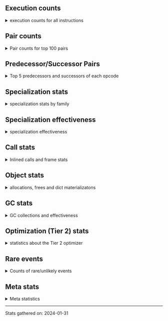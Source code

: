 ## Execution counts

<details>
<summary> execution counts for all instructions </summary>

|Name | Base Count | Head Count | Change | 
|---|---:|---:|---:|
| UNPACK_EX | 755,420 | 609,740 | -19.3% |
| CALL_STR_1 | 33,729,459 | 40,077,085 | 18.8% |
| LOAD_ATTR_CLASS | 99,055,973 | 109,448,645 | 10.5% |
| LOAD_FAST_CHECK | 10,416,564 | 11,269,733 | 8.2% |
| IS_OP | 694,963,339 | 741,143,131 | 6.6% |
| UNARY_INVERT | 13,908,531 | 14,801,665 | 6.4% |
| BUILD_CONST_KEY_MAP | 12,332,886 | 13,080,189 | 6.1% |
| BINARY_OP_ADD_UNICODE | 89,634,340 | 94,576,420 | 5.5% |
| CALL_BOUND_METHOD_EXACT_ARGS | 187,069,537 | 195,068,359 | 4.3% |
| LOAD_FAST_AND_CLEAR | 64,566,279 | 61,944,665 | -4.1% |
| BEFORE_WITH | 8,654,256 | 8,981,533 | 3.8% |
| PUSH_NULL | 1,230,413,177 | 1,270,508,261 | 3.3% |
| CALL_TUPLE_1 | 24,978,283 | 24,172,160 | -3.2% |
| MAP_ADD | 35,883,593 | 34,856,773 | -2.9% |
| POP_JUMP_IF_NONE | 426,646,394 | 438,332,984 | 2.7% |
| CALL_METHOD_DESCRIPTOR_FAST | 391,143,045 | 400,757,949 | 2.5% |
| UNPACK_SEQUENCE | 310,288 | 302,837 | -2.4% |
| CALL_BUILTIN_O | 870,671,046 | 891,427,958 | 2.4% |
| STORE_SUBSCR | 176,871,363 | 181,012,008 | 2.3% |
| COMPARE_OP_STR | 312,665,360 | 319,903,479 | 2.3% |
| DELETE_SUBSCR | 174,117,085 | 177,640,673 | 2.0% |
| COPY_FREE_VARS | 336,695,777 | 343,073,759 | 1.9% |
| FOR_ITER | 121,162,171 | 118,939,216 | -1.8% |
| CALL_TYPE_1 | 310,765,118 | 316,335,716 | 1.8% |
| DICT_UPDATE | 66,174 | 65,029 | -1.7% |
| BUILD_SET | 1,662,881 | 1,635,182 | -1.7% |
| JUMP_FORWARD | 523,196,817 | 531,689,982 | 1.6% |
| TO_BOOL_INT | 184,115,004 | 187,082,797 | 1.6% |
| BINARY_SUBSCR_DICT | 606,782,418 | 616,489,462 | 1.6% |
| LOAD_ATTR_PROPERTY | 79,447,962 | 80,694,617 | 1.6% |
| LOAD_CONST | 7,076,420,888 | 7,186,209,370 | 1.6% |
| GET_YIELD_FROM_ITER | 36,719,656 | 36,204,680 | -1.4% |
| CALL_ISINSTANCE | 894,892,031 | 882,577,471 | -1.4% |
| POP_JUMP_IF_NOT_NONE | 622,327,202 | 630,500,840 | 1.3% |
| MAKE_FUNCTION | 99,648,518 | 98,425,346 | -1.2% |
| STORE_FAST | 7,601,318,104 | 7,691,665,455 | 1.2% |
| LOAD_GLOBAL_MODULE | 3,366,898,651 | 3,406,913,181 | 1.2% |
| BINARY_OP | 635,177,729 | 642,178,087 | 1.1% |
| STORE_ATTR | 66,529,952 | 67,247,719 | 1.1% |
| LOAD_ATTR_INSTANCE_VALUE | 4,408,601,079 | 4,456,024,891 | 1.1% |
| CALL_BUILTIN_CLASS | 151,503,200 | 152,973,567 | 1.0% |
| COMPARE_OP_INT | 1,434,941,683 | 1,448,780,581 | 1.0% |
| LOAD_SUPER_ATTR_ATTR | 3,675,987 | 3,711,348 | 1.0% |
| BINARY_OP_SUBTRACT_INT | 398,320,210 | 402,073,515 | 0.9% |
| CALL_METHOD_DESCRIPTOR_NOARGS | 276,430,429 | 273,835,930 | -0.9% |
| STORE_ATTR_INSTANCE_VALUE | 1,058,187,295 | 1,067,973,727 | 0.9% |
| LOAD_FAST | 27,257,294,070 | 27,492,766,600 | 0.9% |
| POP_JUMP_IF_TRUE | 1,715,257,154 | 1,729,846,448 | 0.9% |
| EXIT_INIT_CHECK | 88,230,209 | 88,976,117 | 0.8% |
| CALL_ALLOC_AND_ENTER_INIT | 90,513,169 | 91,259,077 | 0.8% |
| NOP | 938,091,764 | 945,698,291 | 0.8% |
| MAKE_CELL | 104,175,729 | 103,366,860 | -0.8% |
| TO_BOOL_STR | 73,082,251 | 72,521,239 | -0.8% |
| POP_JUMP_IF_FALSE | 7,029,001,209 | 7,082,875,298 | 0.8% |
| BINARY_OP_ADD_INT | 857,185,502 | 863,682,604 | 0.8% |
| BUILD_MAP | 114,600,828 | 113,743,714 | -0.7% |
| LOAD_SUPER_ATTR_METHOD | 119,965,466 | 120,860,292 | 0.7% |
| POP_TOP | 3,307,147,976 | 3,331,809,101 | 0.7% |
| TO_BOOL_LIST | 157,013,808 | 158,158,023 | 0.7% |
| CALL_PY_WITH_DEFAULTS | 215,208,556 | 216,702,987 | 0.7% |
| BINARY_SUBSCR_STR_INT | 469,941,880 | 473,175,239 | 0.7% |
| CALL | 1,102,383,513 | 1,109,894,492 | 0.7% |
| BINARY_SUBSCR | 504,817,264 | 508,247,865 | 0.7% |
| LOAD_ATTR_MODULE | 494,422,251 | 491,200,023 | -0.7% |
| COMPARE_OP | 135,780,786 | 136,654,672 | 0.6% |
| LOAD_ATTR_NONDESCRIPTOR_WITH_VALUES | 146,764,112 | 145,832,234 | -0.6% |
| CALL_LEN | 365,599,169 | 367,807,178 | 0.6% |
| UNARY_NOT | 59,064,695 | 58,711,435 | -0.6% |
| SET_ADD | 906,661 | 901,330 | -0.6% |
| LOAD_ATTR_NONDESCRIPTOR_NO_DICT | 81,832,983 | 81,363,178 | -0.6% |
| BUILD_STRING | 51,339,599 | 51,050,402 | -0.6% |
| LOAD_ATTR | 1,319,376,609 | 1,326,675,131 | 0.6% |
| LIST_EXTEND | 36,353,141 | 36,552,654 | 0.5% |
| LIST_APPEND | 60,754,908 | 61,084,125 | 0.5% |
| LOAD_GLOBAL_BUILTIN | 4,313,700,572 | 4,337,062,343 | 0.5% |
| CONTAINS_OP | 1,006,672,588 | 1,011,839,083 | 0.5% |
| CONVERT_VALUE | 90,305,866 | 90,755,464 | 0.5% |
| FORMAT_SIMPLE | 101,706,076 | 101,201,093 | -0.5% |
| STORE_SUBSCR_DICT | 263,644,042 | 264,948,399 | 0.5% |
| SET_FUNCTION_ATTRIBUTE | 90,235,341 | 89,797,822 | -0.5% |
| RETURN_VALUE | 3,887,525,774 | 3,906,240,254 | 0.5% |
| BUILD_TUPLE | 814,781,145 | 811,008,963 | -0.5% |
| LOAD_ATTR_METHOD_WITH_VALUES | 1,991,789,232 | 2,000,881,019 | 0.5% |
| GET_ITER | 697,737,345 | 694,607,772 | -0.4% |
| UNPACK_SEQUENCE_TWO_TUPLE | 345,918,907 | 344,378,382 | -0.4% |
| EXTENDED_ARG | 288,684,232 | 289,922,658 | 0.4% |
| LOAD_FAST_LOAD_FAST | 6,167,512,742 | 6,193,969,311 | 0.4% |
| RETURN_CONST | 1,906,243,446 | 1,914,125,694 | 0.4% |
| RETURN_GENERATOR | 393,855,608 | 392,235,013 | -0.4% |
| CALL_METHOD_DESCRIPTOR_O | 393,969,783 | 395,558,297 | 0.4% |
| CALL_PY_EXACT_ARGS | 2,955,497,354 | 2,967,280,587 | 0.4% |
| BUILD_SLICE | 95,910,994 | 96,291,340 | 0.4% |
| LOAD_ATTR_SLOT | 1,637,367,083 | 1,631,435,520 | -0.4% |
| STORE_SUBSCR_LIST_INT | 126,004,810 | 126,453,919 | 0.4% |
| SEND_GEN | 702,495,259 | 700,086,889 | -0.3% |
| JUMP_BACKWARD_NO_INTERRUPT | 551,636,471 | 549,753,517 | -0.3% |
| RESUME_CHECK | 6,621,764,162 | 6,643,929,206 | 0.3% |
| LOAD_DEREF | 714,579,596 | 716,910,783 | 0.3% |
| YIELD_VALUE | 1,299,338,043 | 1,295,247,165 | -0.3% |
| FOR_ITER_LIST | 633,708,175 | 631,854,855 | -0.3% |
| LOAD_ATTR_METHOD_LAZY_DICT | 59,100,392 | 59,272,508 | 0.3% |
| CALL_METHOD_DESCRIPTOR_FAST_WITH_KEYWORDS | 23,873,918 | 23,806,557 | -0.3% |
| INSTRUMENTED_JUMP_BACKWARD | 9,996 | 10,024 | 0.3% |
| BINARY_SLICE | 281,307,908 | 282,030,876 | 0.3% |
| INSTRUMENTED_FOR_ITER | 11,276 | 11,304 | 0.2% |
| DICT_MERGE | 36,143,021 | 36,053,661 | -0.2% |
| TO_BOOL_ALWAYS_TRUE | 233,776,617 | 233,250,056 | -0.2% |
| COPY | 677,174,244 | 678,612,705 | 0.2% |
| INSTRUMENTED_POP_JUMP_IF_TRUE | 13,436 | 13,464 | 0.2% |
| TO_BOOL_NONE | 618,170,851 | 616,886,819 | -0.2% |
| UNPACK_SEQUENCE_TUPLE | 445,686,931 | 444,783,000 | -0.2% |
| STORE_FAST_LOAD_FAST | 33,502,119 | 33,436,159 | -0.2% |
| END_FOR | 76,079,515 | 75,940,212 | -0.2% |
| WITH_EXCEPT_START | 183,980 | 184,301 | 0.2% |
| END_SEND | 314,302,527 | 313,786,682 | -0.2% |
| CALL_BUILTIN_FAST | 925,729,339 | 927,070,739 | 0.1% |
| INTERPRETER_EXIT | 1,978,141,791 | 1,975,296,611 | -0.1% |
| CALL_LIST_APPEND | 324,149,708 | 324,600,875 | 0.1% |
| CHECK_EXC_MATCH | 20,937,244 | 20,908,721 | -0.1% |
| POP_EXCEPT | 21,560,338 | 21,532,339 | -0.1% |
| PUSH_EXC_INFO | 21,560,483 | 21,532,488 | -0.1% |
| BINARY_OP_INPLACE_ADD_UNICODE | 7,822,560 | 7,812,880 | -0.1% |
| BINARY_OP_SUBTRACT_FLOAT | 108,191,916 | 108,320,227 | 0.1% |
| STORE_FAST_STORE_FAST | 1,732,406,671 | 1,730,445,621 | -0.1% |
| FOR_ITER_GEN | 216,161,340 | 215,945,287 | -0.1% |
| STORE_ATTR_SLOT | 1,416,783,988 | 1,415,452,790 | -0.1% |
| BINARY_OP_ADD_FLOAT | 140,923,499 | 141,051,026 | 0.1% |
| SET_UPDATE | 88,520 | 88,440 | -0.1% |
| DELETE_FAST | 2,082,860 | 2,081,086 | -0.1% |
| DELETE_ATTR | 5,731,223 | 5,736,036 | 0.1% |
| TO_BOOL | 337,526,883 | 337,796,431 | 0.1% |
| LOAD_ATTR_METHOD_NO_DICT | 1,420,391,140 | 1,419,353,569 | -0.1% |
| JUMP_BACKWARD | 129,768,564 | 129,691,515 | -0.1% |
| BUILD_LIST | 318,620,059 | 318,788,176 | 0.1% |
| CALL_KW | 243,317,912 | 243,440,549 | 0.1% |
| TO_BOOL_BOOL | 3,726,540,678 | 3,725,047,708 | -0.0% |
| FOR_ITER_RANGE | 86,947,282 | 86,980,565 | 0.0% |
| RERAISE | 2,613,538 | 2,614,502 | 0.0% |
| IMPORT_FROM | 10,428,397 | 10,432,133 | 0.0% |
| CALL_INTRINSIC_1 | 161,061,309 | 161,005,848 | -0.0% |
| BINARY_SUBSCR_LIST_INT | 574,778,130 | 574,583,767 | -0.0% |
| FOR_ITER_TUPLE | 328,484,873 | 328,385,296 | -0.0% |
| IMPORT_NAME | 9,410,002 | 9,412,644 | 0.0% |
| CALL_BUILTIN_FAST_WITH_KEYWORDS | 106,311,555 | 106,336,547 | 0.0% |
| SWAP | 582,758,353 | 582,626,280 | -0.0% |
| LOAD_SUPER_ATTR | 18,342 | 18,346 | 0.0% |
| RESUME | 271,365 | 271,408 | 0.0% |
| STORE_DEREF | 91,059,929 | 91,049,266 | -0.0% |
| RAISE_VARARGS | 3,814,928 | 3,815,341 | 0.0% |
| BINARY_SUBSCR_TUPLE_INT | 215,558,907 | 215,542,567 | -0.0% |
| BINARY_OP_MULTIPLY_FLOAT | 267,939,509 | 267,954,956 | 0.0% |
| BINARY_SUBSCR_GETITEM | 189,342,980 | 189,352,061 | 0.0% |
| LOAD_ATTR_WITH_HINT | 399,758,041 | 399,748,057 | -0.0% |
| LOAD_GLOBAL | 10,840,163 | 10,840,431 | 0.0% |
| COMPARE_OP_FLOAT | 181,239,445 | 181,235,091 | -0.0% |
| ENTER_EXECUTOR | 2,402,494,332 | 2,402,543,374 | 0.0% |
| UNPACK_SEQUENCE_LIST | 140,829,611 | 140,831,683 | 0.0% |
| CALL_FUNCTION_EX | 186,671,139 | 186,672,373 | 0.0% |
| GET_AWAITABLE | 152,101,447 | 152,100,642 | -0.0% |
| STORE_SLICE | 35,828,954 | 35,828,849 | -0.0% |
| BINARY_OP_MULTIPLY_INT | 175,050,803 | 175,050,427 | -0.0% |
| SEND | 165,326,749 | 165,326,476 | -0.0% |
| UNARY_NEGATIVE | 156,547,308 | 156,547,388 | 0.0% |
| STORE_ATTR_WITH_HINT | 64,557,418 | 64,557,386 | -0.0% |
| INSTRUMENTED_POP_JUMP_IF_FALSE | 19,465,840 | 19,465,840 | 0.0% |
| INSTRUMENTED_RESUME | 19,443,620 | 19,443,620 | 0.0% |
| INSTRUMENTED_RETURN_VALUE | 19,434,720 | 19,434,720 | 0.0% |
| LOAD_NAME | 13,238,900 | 13,238,900 | 0.0% |
| GET_ANEXT | 8,000,960 | 8,000,960 | 0.0% |
| END_ASYNC_FOR | 8,000,000 | 8,000,000 | 0.0% |
| GET_AITER | 8,000,000 | 8,000,000 | 0.0% |
| STORE_GLOBAL | 6,941,880 | 6,941,880 | 0.0% |
| BEFORE_ASYNC_WITH | 3,005,920 | 3,005,920 | 0.0% |
| STORE_NAME | 402,800 | 402,800 | 0.0% |
| LOAD_BUILD_CLASS | 20,080 | 20,080 | 0.0% |
| INSTRUMENTED_RETURN_CONST | 7,200 | 7,200 | 0.0% |
| LOAD_LOCALS | 3,860 | 3,860 | 0.0% |
| LOAD_FROM_DICT_OR_DEREF | 3,840 | 3,840 | 0.0% |
| CLEANUP_THROW | 1,520 | 1,520 | 0.0% |
| DELETE_NAME | 900 | 900 | 0.0% |
| FORMAT_WITH_SPEC | 840 | 840 | 0.0% |
| INSTRUMENTED_POP_JUMP_IF_NONE | 720 | 720 | 0.0% |
| SETUP_ANNOTATIONS | 540 | 540 | 0.0% |
| INSTRUMENTED_JUMP_FORWARD | 400 | 400 | 0.0% |
| INSTRUMENTED_POP_JUMP_IF_NOT_NONE | 400 | 400 | 0.0% |
| CALL_INTRINSIC_2 | 80 | 80 | 0.0% |


</details>

## Pair counts

<details>
<summary> Pair counts for top 100 pairs </summary>

Not included in comparative output.


</details>

## Predecessor/Successor Pairs

<details>
<summary> Top 5 predecessors and successors of each opcode </summary>

Not included in comparative output.


</details>

## Specialization stats

<details>
<summary> specialization stats by family </summary>

### BINARY_OP

<details>
<summary> specialization stats for BINARY_OP family </summary>

|Kind | Base Count | Base Ratio | Head Count | Head Ratio | Change | 
|---|---:|---:|---:|---:|---:|
|     deferred | 682,004,119 | 25.4% | 689,002,717 | 25.5% | 1.0% |
|          hit | 1,995,766,538 | 74.5% | 2,011,220,301 | 74.4% | 0.8% |
|         miss | 49,301,801 | 1.8% | 49,301,754 | 1.8% | -0.0% |

| | Base Count | Base Ratio | Head Count | Head Ratio | Change | 
|---|---:|---:|---:|---:|---:|
| Failure | 1,496,703 | 60.5% | 1,498,386 | 60.5% | 0.1% |
| Success | 978,708 | 39.5% | 978,738 | 39.5% | 0.0% |

|Failure kind | Base Count | Base Ratio | Head Count | Head Ratio | Change | 
|---|---:|---:|---:|---:|---:|
| or | 17,219 | 1.2% | 17,557 | 1.2% | 2.0% |
| remainder | 50,719 | 3.4% | 51,511 | 3.4% | 1.6% |
| and int | 46,401 | 3.1% | 46,900 | 3.1% | 1.1% |
| xor | 8,322 | 0.6% | 8,343 | 0.6% | 0.3% |
| add other | 57,958 | 3.9% | 57,861 | 3.9% | -0.2% |
| subtract other | 12,660 | 0.8% | 12,640 | 0.8% | -0.2% |
| power | 4,794 | 0.3% | 4,801 | 0.3% | 0.1% |
| and other | 1,716 | 0.1% | 1,715 | 0.1% | -0.1% |
| add different types | 183,016 | 12.2% | 183,098 | 12.2% | 0.0% |
| rshift | 13,470 | 0.9% | 13,475 | 0.9% | 0.0% |
| lshift | 17,702 | 1.2% | 17,707 | 1.2% | 0.0% |
| true divide float | 5,122 | 0.3% | 5,123 | 0.3% | 0.0% |
| multiply different types | 243,763 | 16.3% | 243,805 | 16.3% | 0.0% |
| floor divide | 32,188 | 2.2% | 32,192 | 2.1% | 0.0% |
| true divide different types | 9,882 | 0.7% | 9,883 | 0.7% | 0.0% |
| subtract different types | 783,791 | 52.4% | 783,795 | 52.3% | 0.0% |
| multiply other | 4,120 | 0.3% | 4,120 | 0.3% | 0.0% |
| true divide other | 3,320 | 0.2% | 3,320 | 0.2% | 0.0% |
| and different types | 540 | 0.0% | 540 | 0.0% | 0.0% |


</details>

### BINARY_SLICE

<details>
<summary> specialization stats for BINARY_SLICE family </summary>


</details>

### BINARY_SUBSCR

<details>
<summary> specialization stats for BINARY_SUBSCR family </summary>

|Kind | Base Count | Base Ratio | Head Count | Head Ratio | Change | 
|---|---:|---:|---:|---:|---:|
|     deferred | 509,191,087 | 19.9% | 512,617,498 | 19.9% | 0.7% |
|          hit | 2,051,643,770 | 80.1% | 2,064,385,582 | 80.1% | 0.6% |
|         miss | 4,760,545 | 0.2% | 4,757,514 | 0.2% | -0.1% |

| | Base Count | Base Ratio | Head Count | Head Ratio | Change | 
|---|---:|---:|---:|---:|---:|
| Failure | 197,692 | 51.1% | 198,904 | 51.3% | 0.6% |
| Success | 189,030 | 48.9% | 188,977 | 48.7% | -0.0% |

|Failure kind | Base Count | Base Ratio | Head Count | Head Ratio | Change | 
|---|---:|---:|---:|---:|---:|
| buffer slice | 880 | 0.4% | 960 | 0.5% | 9.1% |
| tuple slice | 82 | 0.0% | 84 | 0.0% | 2.4% |
| out of range | 71,814 | 36.3% | 72,716 | 36.6% | 1.3% |
| buffer int | 16,579 | 8.4% | 16,779 | 8.4% | 1.2% |
| list slice | 6,340 | 3.2% | 6,380 | 3.2% | 0.6% |
| other | 56,857 | 28.8% | 56,845 | 28.6% | -0.0% |
| array int | 36,680 | 18.6% | 36,680 | 18.4% | 0.0% |
| sequence int | 4,280 | 2.2% | 4,280 | 2.2% | 0.0% |
| code complex parameters | 4,080 | 2.1% | 4,080 | 2.1% | 0.0% |
| string slice | 100 | 0.1% | 100 | 0.1% | 0.0% |


</details>

### CALL

<details>
<summary> specialization stats for CALL family </summary>

|Kind | Base Count | Base Ratio | Head Count | Head Ratio | Change | 
|---|---:|---:|---:|---:|---:|
|         miss | 210,265,781 | 2.1% | 223,600,078 | 2.3% | 6.3% |
|     deferred | 1,307,335,129 | 13.3% | 1,327,925,842 | 13.4% | 1.6% |
|          hit | 8,513,399,916 | 86.6% | 8,563,216,662 | 86.5% | 0.6% |
|        deopt | 22,840 | 0.0% | 22,840 | 0.0% | 0.0% |

| | Base Count | Base Ratio | Head Count | Head Ratio | Change | 
|---|---:|---:|---:|---:|---:|
| Success | 4,477,620 | 84.3% | 4,729,278 | 84.9% | 5.6% |
| Failure | 836,545 | 15.7% | 839,450 | 15.1% | 0.3% |

|Failure kind | Base Count | Base Ratio | Head Count | Head Ratio | Change | 
|---|---:|---:|---:|---:|---:|
| cmethod | 11,040 | 1.3% | 11,820 | 1.4% | 7.1% |
| operator wrapper | 5,108 | 0.6% | 5,215 | 0.6% | 2.1% |
| method wrapper | 4,476 | 0.5% | 4,545 | 0.5% | 1.5% |
| str | 1,680 | 0.2% | 1,700 | 0.2% | 1.2% |
| cfunc noargs | 66,319 | 7.9% | 67,012 | 8.0% | 1.0% |
| meth descr varargs keywords | 17,513 | 2.1% | 17,680 | 2.1% | 1.0% |
| bound method | 11,704 | 1.4% | 11,800 | 1.4% | 0.8% |
| cfunc varargs | 10,930 | 1.3% | 11,009 | 1.3% | 0.7% |
| cfunc varargs keywords | 27,717 | 3.3% | 27,872 | 3.3% | 0.6% |
| wrong number arguments | 9,480 | 1.1% | 9,520 | 1.1% | 0.4% |
| other | 33,020 | 3.9% | 33,139 | 3.9% | 0.4% |
| class mutable | 50,431 | 6.0% | 50,558 | 6.0% | 0.3% |
| init not simple | 11,660 | 1.4% | 11,640 | 1.4% | -0.2% |
| meth descr method fastcall keywords | 178,309 | 21.3% | 178,573 | 21.3% | 0.1% |
| init not python | 17,080 | 2.0% | 17,060 | 2.0% | -0.1% |
| no dict | 100,540 | 12.0% | 100,640 | 12.0% | 0.1% |
| class no vectorcall | 64,126 | 7.7% | 64,173 | 7.6% | 0.1% |
| code complex parameters | 153,450 | 18.3% | 153,517 | 18.3% | 0.0% |
| meth descr varargs | 61,962 | 7.4% | 61,977 | 7.4% | 0.0% |
| out of versions | 100 | 0.0% | 100 | 0.0% | 0.0% |


</details>

### COMPARE_OP

<details>
<summary> specialization stats for COMPARE_OP family </summary>

|Kind | Base Count | Base Ratio | Head Count | Head Ratio | Change | 
|---|---:|---:|---:|---:|---:|
|         miss | 1,861,615 | 0.1% | 1,886,455 | 0.1% | 1.3% |
|          hit | 1,926,984,873 | 93.3% | 1,948,032,696 | 93.4% | 1.1% |
|     deferred | 137,328,432 | 6.7% | 138,225,582 | 6.6% | 0.7% |

| | Base Count | Base Ratio | Head Count | Head Ratio | Change | 
|---|---:|---:|---:|---:|---:|
| Failure | 215,824 | 68.7% | 216,914 | 68.7% | 0.5% |
| Success | 98,145 | 31.3% | 98,631 | 31.3% | 0.5% |

|Failure kind | Base Count | Base Ratio | Head Count | Head Ratio | Change | 
|---|---:|---:|---:|---:|---:|
| bytes | 3,200 | 1.5% | 3,320 | 1.5% | 3.8% |
| long float | 1,584 | 0.7% | 1,623 | 0.7% | 2.5% |
| big int | 59,703 | 27.7% | 60,491 | 27.9% | 1.3% |
| set | 1,820 | 0.8% | 1,800 | 0.8% | -1.1% |
| tuple | 14,302 | 6.6% | 14,412 | 6.6% | 0.8% |
| baseobject | 27,265 | 12.6% | 27,094 | 12.5% | -0.6% |
| float long | 15,450 | 7.2% | 15,526 | 7.2% | 0.5% |
| different types | 49,599 | 23.0% | 49,802 | 23.0% | 0.4% |
| bool | 4,981 | 2.3% | 4,969 | 2.3% | -0.2% |
| string | 10,560 | 4.9% | 10,540 | 4.9% | -0.2% |
| other | 24,260 | 11.2% | 24,237 | 11.2% | -0.1% |
| list | 3,100 | 1.4% | 3,100 | 1.4% | 0.0% |


</details>

### FOR_ITER

<details>
<summary> specialization stats for FOR_ITER family </summary>

|Kind | Base Count | Base Ratio | Head Count | Head Ratio | Change | 
|---|---:|---:|---:|---:|---:|
|     deferred | 256,393,547 | 18.5% | 254,224,014 | 18.4% | -0.8% |
|          hit | 1,127,258,040 | 81.3% | 1,125,064,506 | 81.4% | -0.2% |
|         miss | 138,043,630 | 10.0% | 138,101,497 | 10.0% | 0.0% |

| | Base Count | Base Ratio | Head Count | Head Ratio | Change | 
|---|---:|---:|---:|---:|---:|
| Failure | 156,535 | 5.6% | 159,875 | 5.7% | 2.1% |
| Success | 2,655,719 | 94.4% | 2,656,824 | 94.3% | 0.0% |

|Failure kind | Base Count | Base Ratio | Head Count | Head Ratio | Change | 
|---|---:|---:|---:|---:|---:|
| dict items | 59,335 | 37.9% | 62,924 | 39.4% | 6.0% |
| reversed list | 5,960 | 3.8% | 6,060 | 3.8% | 1.7% |
| dict values | 5,640 | 3.6% | 5,560 | 3.5% | -1.4% |
| dict keys | 7,060 | 4.5% | 6,980 | 4.4% | -1.1% |
| ascii string | 2,260 | 1.4% | 2,240 | 1.4% | -0.9% |
| itertools | 4,600 | 2.9% | 4,580 | 2.9% | -0.4% |
| enumerate | 15,168 | 9.7% | 15,110 | 9.5% | -0.4% |
| set | 23,812 | 15.2% | 23,741 | 14.8% | -0.3% |
| other | 7,020 | 4.5% | 7,000 | 4.4% | -0.3% |
| zip | 13,100 | 8.4% | 13,100 | 8.2% | 0.0% |
| seq iter | 10,460 | 6.7% | 10,460 | 6.5% | 0.0% |
| map | 1,280 | 0.8% | 1,280 | 0.8% | 0.0% |
| bytes | 520 | 0.3% | 520 | 0.3% | 0.0% |
| callable | 280 | 0.2% | 280 | 0.2% | 0.0% |
| string | 40 | 0.0% | 40 | 0.0% | 0.0% |


</details>

### LOAD_ATTR

<details>
<summary> specialization stats for LOAD_ATTR family </summary>

|Kind | Base Count | Base Ratio | Head Count | Head Ratio | Change | 
|---|---:|---:|---:|---:|---:|
|        deopt | 1,816,458 | 0.0% | 1,595,981 | 0.0% | -12.1% |
|         miss | 697,827,441 | 5.7% | 692,785,374 | 5.7% | -0.7% |
|          hit | 10,120,702,807 | 83.4% | 10,182,468,887 | 83.4% | 0.6% |
|     deferred | 2,002,264,502 | 16.5% | 2,004,615,022 | 16.4% | 0.1% |

| | Base Count | Base Ratio | Head Count | Head Ratio | Change | 
|---|---:|---:|---:|---:|---:|
| Success | 13,883,141 | 92.9% | 13,788,052 | 92.9% | -0.7% |
| Failure | 1,056,407 | 7.1% | 1,057,431 | 7.1% | 0.1% |

|Failure kind | Base Count | Base Ratio | Head Count | Head Ratio | Change | 
|---|---:|---:|---:|---:|---:|
| class attr simple | 5,868 | 0.6% | 6,129 | 0.6% | 4.4% |
| overridden | 17,972 | 1.7% | 17,531 | 1.7% | -2.5% |
| non overriding descriptor | 10,862 | 1.0% | 10,989 | 1.0% | 1.2% |
| non object slot | 3,460 | 0.3% | 3,420 | 0.3% | -1.2% |
| method | 136,377 | 12.9% | 137,832 | 13.0% | 1.1% |
| module attr not found | 10,580 | 1.0% | 10,500 | 1.0% | -0.8% |
| metaclass attribute | 225,171 | 21.3% | 223,469 | 21.1% | -0.8% |
| class attr descriptor | 17,640 | 1.7% | 17,760 | 1.7% | 0.7% |
| builtin class method | 2,960 | 0.3% | 2,940 | 0.3% | -0.7% |
| not managed dict | 125,197 | 11.9% | 125,917 | 11.9% | 0.6% |
| shadowed | 96,862 | 9.2% | 97,291 | 9.2% | 0.4% |
| class method obj | 22,320 | 2.1% | 22,400 | 2.1% | 0.4% |
| mutable class | 67,647 | 6.4% | 67,679 | 6.4% | 0.0% |
| has managed dict | 306,151 | 29.0% | 306,234 | 29.0% | 0.0% |
| not in keys | 7,260 | 0.7% | 7,260 | 0.7% | 0.0% |
| property | 60 | 0.0% | 60 | 0.0% | 0.0% |
| out of versions | 20 | 0.0% | 20 | 0.0% | 0.0% |


</details>

### LOAD_GLOBAL

<details>
<summary> specialization stats for LOAD_GLOBAL family </summary>

|Kind | Base Count | Base Ratio | Head Count | Head Ratio | Change | 
|---|---:|---:|---:|---:|---:|
|         miss | 316,806 | 0.0% | 319,749 | 0.0% | 0.9% |
|          hit | 7,680,282,417 | 99.9% | 7,743,655,775 | 99.9% | 0.8% |
|     deferred | 10,612,070 | 0.1% | 10,615,121 | 0.1% | 0.0% |
|        deopt | 9,340 | 0.0% | 9,340 | 0.0% | 0.0% |

| | Base Count | Base Ratio | Head Count | Head Ratio | Change | 
|---|---:|---:|---:|---:|---:|
| Success | 544,899 | 100.0% | 545,059 | 100.0% | 0.0% |
| Failure | 0 | 0.0% | 0 | 0.0% |  |


</details>

### LOAD_SUPER_ATTR

<details>
<summary> specialization stats for LOAD_SUPER_ATTR family </summary>

|Kind | Base Count | Base Ratio | Head Count | Head Ratio | Change | 
|---|---:|---:|---:|---:|---:|
|          hit | 123,641,453 | 100.0% | 124,571,640 | 100.0% | 0.8% |
|     deferred | 9,242 | 0.0% | 9,245 | 0.0% | 0.0% |

| | Base Count | Base Ratio | Head Count | Head Ratio | Change | 
|---|---:|---:|---:|---:|---:|
| Success | 9,100 | 100.0% | 9,101 | 100.0% | 0.0% |
| Failure | 0 | 0.0% | 0 | 0.0% |  |


</details>

### POP_JUMP_IF_FALSE

<details>
<summary> specialization stats for POP_JUMP_IF_FALSE family </summary>


</details>

### POP_JUMP_IF_NONE

<details>
<summary> specialization stats for POP_JUMP_IF_NONE family </summary>


</details>

### POP_JUMP_IF_NOT_NONE

<details>
<summary> specialization stats for POP_JUMP_IF_NOT_NONE family </summary>


</details>

### POP_JUMP_IF_TRUE

<details>
<summary> specialization stats for POP_JUMP_IF_TRUE family </summary>


</details>

### SEND

<details>
<summary> specialization stats for SEND family </summary>

|Kind | Base Count | Base Ratio | Head Count | Head Ratio | Change | 
|---|---:|---:|---:|---:|---:|
|          hit | 702,464,359 | 80.9% | 700,055,989 | 80.9% | -0.3% |
|     deferred | 165,298,857 | 19.0% | 165,298,580 | 19.1% | -0.0% |
|         miss | 30,900 | 0.0% | 30,900 | 0.0% | 0.0% |

| | Base Count | Base Ratio | Head Count | Head Ratio | Change | 
|---|---:|---:|---:|---:|---:|
| Success | 6,206 | 10.6% | 6,209 | 10.6% | 0.0% |
| Failure | 52,586 | 89.4% | 52,587 | 89.4% | 0.0% |

|Failure kind | Base Count | Base Ratio | Head Count | Head Ratio | Change | 
|---|---:|---:|---:|---:|---:|
| other | 15,906 | 30.2% | 15,907 | 30.2% | 0.0% |
| async generator send | 33,180 | 63.1% | 33,180 | 63.1% | 0.0% |
| list | 3,260 | 6.2% | 3,260 | 6.2% | 0.0% |
| dict keys | 240 | 0.5% | 240 | 0.5% | 0.0% |


</details>

### STORE_ATTR

<details>
<summary> specialization stats for STORE_ATTR family </summary>

|Kind | Base Count | Base Ratio | Head Count | Head Ratio | Change | 
|---|---:|---:|---:|---:|---:|
|         miss | 192,554,984 | 7.4% | 191,581,401 | 7.3% | -0.5% |
|          hit | 2,346,973,717 | 90.1% | 2,356,402,502 | 90.1% | 0.4% |
|     deferred | 255,223,515 | 9.8% | 254,985,733 | 9.8% | -0.1% |

| | Base Count | Base Ratio | Head Count | Head Ratio | Change | 
|---|---:|---:|---:|---:|---:|
| Success | 3,765,817 | 97.5% | 3,747,381 | 97.5% | -0.5% |
| Failure | 95,604 | 2.5% | 96,006 | 2.5% | 0.4% |

|Failure kind | Base Count | Base Ratio | Head Count | Head Ratio | Change | 
|---|---:|---:|---:|---:|---:|
| property | 3,920 | 4.1% | 4,160 | 4.3% | 6.1% |
| overriding descriptor | 10,480 | 11.0% | 10,640 | 11.1% | 1.5% |
| no dict | 3,080 | 3.2% | 3,100 | 3.2% | 0.6% |
| not managed dict | 2,644 | 2.8% | 2,646 | 2.8% | 0.1% |
| class attr simple | 45,820 | 47.9% | 45,800 | 47.7% | -0.0% |
| not in dict | 15,520 | 16.2% | 15,520 | 16.2% | 0.0% |
| not in keys | 7,400 | 7.7% | 7,400 | 7.7% | 0.0% |
| overridden | 5,180 | 5.4% | 5,180 | 5.4% | 0.0% |
| method | 1,540 | 1.6% | 1,540 | 1.6% | 0.0% |
| mutable class | 20 | 0.0% | 20 | 0.0% | 0.0% |


</details>

### STORE_SLICE

<details>
<summary> specialization stats for STORE_SLICE family </summary>


</details>

### STORE_SUBSCR

<details>
<summary> specialization stats for STORE_SUBSCR family </summary>

|Kind | Base Count | Base Ratio | Head Count | Head Ratio | Change | 
|---|---:|---:|---:|---:|---:|
|     deferred | 176,766,469 | 31.2% | 180,906,021 | 31.6% | 2.3% |
|          hit | 389,645,972 | 68.8% | 391,399,438 | 68.4% | 0.5% |
|         miss | 2,880 | 0.0% | 2,880 | 0.0% | 0.0% |

| | Base Count | Base Ratio | Head Count | Head Ratio | Change | 
|---|---:|---:|---:|---:|---:|
| Failure | 91,597 | 85.0% | 92,683 | 85.1% | 1.2% |
| Success | 16,177 | 15.0% | 16,184 | 14.9% | 0.0% |

|Failure kind | Base Count | Base Ratio | Head Count | Head Ratio | Change | 
|---|---:|---:|---:|---:|---:|
| other | 700 | 0.8% | 800 | 0.9% | 14.3% |
| dict subclass no override | 26,080 | 28.5% | 27,046 | 29.2% | 3.7% |
| py simple | 43,377 | 47.4% | 43,397 | 46.8% | 0.0% |
| array int | 16,840 | 18.4% | 16,840 | 18.2% | 0.0% |
| out of range | 2,820 | 3.1% | 2,820 | 3.0% | 0.0% |
| bytearray int | 1,760 | 1.9% | 1,760 | 1.9% | 0.0% |
| list slice | 20 | 0.0% | 20 | 0.0% | 0.0% |


</details>

### TO_BOOL

<details>
<summary> specialization stats for TO_BOOL family </summary>

|Kind | Base Count | Base Ratio | Head Count | Head Ratio | Change | 
|---|---:|---:|---:|---:|---:|
|         miss | 122,116,767 | 2.3% | 120,542,941 | 2.3% | -1.3% |
|     deferred | 456,441,868 | 8.6% | 455,167,198 | 8.5% | -0.3% |
|          hit | 4,870,582,442 | 91.4% | 4,872,403,701 | 91.4% | 0.0% |

| | Base Count | Base Ratio | Head Count | Head Ratio | Change | 
|---|---:|---:|---:|---:|---:|
| Success | 2,529,309 | 79.0% | 2,499,732 | 78.8% | -1.2% |
| Failure | 672,473 | 21.0% | 672,442 | 21.2% | -0.0% |

|Failure kind | Base Count | Base Ratio | Head Count | Head Ratio | Change | 
|---|---:|---:|---:|---:|---:|
| dict | 35,122 | 5.2% | 35,022 | 5.2% | -0.3% |
| mapping | 98,350 | 14.6% | 98,535 | 14.7% | 0.2% |
| sequence | 16,458 | 2.4% | 16,479 | 2.5% | 0.1% |
| other | 172,000 | 25.6% | 171,867 | 25.6% | -0.1% |
| set | 32,631 | 4.9% | 32,649 | 4.9% | 0.1% |
| tuple | 112,290 | 16.7% | 112,272 | 16.7% | -0.0% |
| bytes | 19,097 | 2.8% | 19,098 | 2.8% | 0.0% |
| number | 182,265 | 27.1% | 182,260 | 27.1% | -0.0% |
| float | 2,600 | 0.4% | 2,600 | 0.4% | 0.0% |
| bytearray | 1,240 | 0.2% | 1,240 | 0.2% | 0.0% |
| memory view | 420 | 0.1% | 420 | 0.1% | 0.0% |


</details>

### UNPACK_SEQUENCE

<details>
<summary> specialization stats for UNPACK_SEQUENCE family </summary>

|Kind | Base Count | Base Ratio | Head Count | Head Ratio | Change | 
|---|---:|---:|---:|---:|---:|
|          hit | 929,583,989 | 99.7% | 927,141,605 | 99.7% | -0.3% |
|     deferred | 3,063,596 | 0.3% | 3,056,150 | 0.3% | -0.2% |
|         miss | 2,851,460 | 0.3% | 2,851,460 | 0.3% | 0.0% |

| | Base Count | Base Ratio | Head Count | Head Ratio | Change | 
|---|---:|---:|---:|---:|---:|
| Failure | 2,436 | 2.5% | 2,415 | 2.5% | -0.9% |
| Success | 95,716 | 97.5% | 95,732 | 97.5% | 0.0% |

|Failure kind | Base Count | Base Ratio | Head Count | Head Ratio | Change | 
|---|---:|---:|---:|---:|---:|
| other | 380 | 15.6% | 360 | 14.9% | -5.3% |
| sequence | 1,436 | 58.9% | 1,435 | 59.4% | -0.1% |
| iterator | 620 | 25.5% | 620 | 25.7% | 0.0% |


</details>


</details>

## Specialization effectiveness

<details>
<summary> specialization effectiveness </summary>

|Instructions | Base Count | Base Ratio | Head Count | Head Ratio | Change | 
|---|---:|---:|---:|---:|---:|
| Not specialized | 14,686,490,633 | 10.3% | 14,804,549,006 | 10.3% | 0.8% |
| Basic | 77,523,267,638 | 54.3% | 78,135,028,040 | 54.3% | 0.8% |
| Specialized hits | 49,218,563,884 | 34.5% | 49,464,280,944 | 34.4% | 0.5% |
| Specialized misses | 1,420,434,183 | 1.0% | 1,426,261,848 | 1.0% | 0.4% |

### Deferred by instruction

<details>
<summary> deferred by instruction </summary>

|Name | Base Count | Base Ratio | Head Count | Head Ratio | Change | 
|---|---:|---:|---:|---:|---:|
| STORE_SUBSCR | 176,766,469 | 3.0% | 180,906,021 | 3.0% | 2.3% |
| CALL | 1,307,335,129 | 21.9% | 1,327,925,842 | 22.1% | 1.6% |
| BINARY_OP | 682,004,119 | 11.4% | 689,002,717 | 11.5% | 1.0% |
| FOR_ITER | 256,393,547 | 4.3% | 254,224,014 | 4.2% | -0.8% |
| BINARY_SUBSCR | 509,191,087 | 8.5% | 512,617,498 | 8.5% | 0.7% |
| COMPARE_OP | 137,328,432 | 2.3% | 138,225,582 | 2.3% | 0.7% |
| TO_BOOL | 456,441,868 | 7.7% | 455,167,198 | 7.6% | -0.3% |
| LOAD_ATTR | 2,002,264,502 | 33.6% | 2,004,615,022 | 33.4% | 0.1% |
| STORE_ATTR | 255,223,515 | 4.3% | 254,985,733 | 4.3% | -0.1% |
| SEND | 165,298,857 | 2.8% | 165,298,580 | 2.8% | -0.0% |


</details>

### Misses by instruction

<details>
<summary> misses by instruction </summary>

|Name | Base Count | Base Ratio | Head Count | Head Ratio | Change | 
|---|---:|---:|---:|---:|---:|
| LOAD_ATTR_SLOT | 110,101,023 | 7.7% | 106,426,661 | 7.5% | -3.3% |
| CALL_PY_EXACT_ARGS | 103,033,904 | 7.3% | 105,412,560 | 7.4% | 2.3% |
| LOAD_ATTR_NONDESCRIPTOR_WITH_VALUES | 68,354,666 | 4.8% | 67,590,601 | 4.7% | -1.1% |
| STORE_ATTR_SLOT | 93,820,223 | 6.6% | 92,844,742 | 6.5% | -1.0% |
| TO_BOOL_NONE | 59,767,941 | 4.2% | 59,463,162 | 4.2% | -0.5% |
| LOAD_ATTR_METHOD_WITH_VALUES | 195,372,676 | 13.7% | 194,782,195 | 13.7% | -0.3% |
| FOR_ITER_LIST | 69,030,223 | 4.9% | 69,065,039 | 4.8% | 0.1% |
| FOR_ITER_TUPLE | 69,004,607 | 4.9% | 69,027,658 | 4.8% | 0.0% |
| LOAD_ATTR_INSTANCE_VALUE | 255,993,259 | 18.0% | 255,986,231 | 17.9% | -0.0% |
| STORE_ATTR_INSTANCE_VALUE | 98,681,823 | 6.9% | 98,683,743 | 6.9% | 0.0% |


</details>


</details>

## Call stats

<details>
<summary> Inlined calls and frame stats </summary>

| | Base Count | Base Ratio | Head Count | Head Ratio | Change | 
|---|---:|---:|---:|---:|---:|
| Calls via PyEval_EvalFrame (api) | 230,907,110 | 3.3% | 229,796,754 | 3.3% | -0.5% |
| Calls to Python functions inlined | 4,967,292,968 | 71.5% | 4,987,572,779 | 71.6% | 0.4% |
| Calls via PyEval_EvalFrame (generator) | 760,457,254 | 10.9% | 757,383,717 | 10.9% | -0.4% |
| Frames pushed | 4,548,286,220 | 65.5% | 4,563,126,988 | 65.5% | 0.3% |
| Calls via PyEval_EvalFrame (function ex) | 28,968,374 | 0.4% | 28,922,818 | 0.4% | -0.2% |
| Calls via PyEval_EvalFrame (slot) | 336,007,983 | 4.8% | 335,514,691 | 4.8% | -0.1% |
| Calls to PyEval_EvalDefault | 1,981,339,423 | 28.5% | 1,978,494,566 | 28.4% | -0.1% |
| Calls via PyEval_EvalFrame (total) | 1,981,339,423 | 28.5% | 1,978,494,566 | 28.4% | -0.1% |
| Frame objects created | 62,514,429 | 0.9% | 62,486,882 | 0.9% | -0.0% |
| Calls via PyEval_EvalFrame (function vectorcall) | 1,215,567,269 | 17.5% | 1,215,795,949 | 17.5% | 0.0% |
| Calls via PyEval_EvalFrame (vector) | 1,220,882,169 | 17.6% | 1,221,110,849 | 17.5% | 0.0% |
| Calls via PyEval_EvalFrame (method) | 212,990,754 | 3.1% | 212,988,211 | 3.1% | -0.0% |
| Calls via PyEval_EvalFrame (legacy) | 5,294,820 | 0.1% | 5,294,820 | 0.1% | 0.0% |
| Calls via PyEval_EvalFrame (build class) | 20,080 | 0.0% | 20,080 | 0.0% | 0.0% |


</details>

## Object stats

<details>
<summary> allocations, frees and dict materializatons </summary>

| | Base Count | Base Ratio | Head Count | Head Ratio | Change | 
|---|---:|---:|---:|---:|---:|
| Method cache dunder misses | 7,572,615 |  | 6,346,535 |  | -16.2% |
| Method cache misses | 70,847,604 |  | 73,512,889 |  | 3.8% |
| Allocations over 4 kbytes | 20,192,327 | 0.1% | 20,577,499 | 0.1% | 1.9% |
| Method cache collisions | 78,252,509 |  | 79,687,695 |  | 1.8% |
| Method cache dunder hits | 3,228,188,523 |  | 3,202,026,383 |  | -0.8% |
| Allocations to 4 kbytes | 94,815,236 | 0.6% | 94,267,429 | 0.6% | -0.6% |
| Increfs | 23,739,005,401 | 22.3% | 23,623,614,314 | 22.2% | -0.5% |
| Decrefs | 26,405,947,472 | 21.6% | 26,300,146,308 | 21.5% | -0.4% |
| Interpreter increfs | 82,599,624,634 | 77.7% | 82,752,128,841 | 77.8% | 0.2% |
| Interpreter decrefs | 95,658,609,523 | 78.4% | 95,780,867,294 | 78.5% | 0.1% |
| Frees | 10,989,721,231 |  | 10,977,178,477 |  | -0.1% |
| Allocations | 10,693,175,384 | 63.9% | 10,682,088,845 | 63.9% | -0.1% |
| Allocations to 512 bytes | 10,578,167,821 | 63.2% | 10,567,243,917 | 63.2% | -0.1% |
| New values | 73,229,215 |  | 73,157,163 |  | -0.1% |
| Frees to freelist | 6,055,522,881 |  | 6,052,195,165 |  | -0.1% |
| Allocations from freelist | 6,047,786,208 | 36.1% | 6,044,472,531 | 36.1% | -0.1% |
| Method cache hits | 2,779,350,547 |  | 2,780,533,936 |  | 0.0% |
| Materialize dict (on request) | 5,306,180 | 7.2% | 5,306,180 | 7.3% | 0.0% |
| Materialize dict (new key) | 189,420 | 0.3% | 189,420 | 0.3% | 0.0% |
| Materialize dict (too big) | 0 | 0.0% | 0 | 0.0% |  |
| Materialize dict (str subclass) | 0 | 0.0% | 0 | 0.0% |  |
| Dematerialize dict | 2,033,160 | 2.8% | 2,033,160 | 2.8% | 0.0% |


</details>

## GC stats

<details>
<summary> GC collections and effectiveness </summary>

|Generation | Base Collections | Base Objects collected | Base Object visits | Head Collections | Head Objects collected | Head Object visits | 
|---:|---:|---:|---:|---:|---:|---:|
| 0 | 719,990 | 45,615,857 | 5,977,989,144 | 721,718 | 45,540,156 | 5,984,809,606 |
| 1 | 64,380 | 35,515,089 | 4,877,775,468 | 64,544 | 35,465,484 | 4,885,600,334 |
| 2 | 20,811 | 53,127,283 | 18,108,664,735 | 20,814 | 53,126,996 | 18,120,385,779 |


</details>

## Optimization (Tier 2) stats

<details>
<summary> statistics about the Tier 2 optimizer </summary>

| | Base Count | Base Ratio | Head Count | Head Ratio | Change | 
|---|---:|---:|---:|---:|---:|
| Uops executed | 121,296,901,384 | 50.49 | 118,318,660,308 | 49.25 | -2.5% |
| Trace too short | 74,600 | 54.6% | 74,281 | 54.4% | -0.4% |
| Inner loop found | 2,383 | 1.7% | 2,390 | 1.8% | 0.3% |
| Low confidence | 1,650 | 1.2% | 1,653 | 1.2% | 0.2% |
| Optimization attempts | 136,743 |  | 136,496 |  | -0.2% |
| Trace stack underflow | 555 | 0.4% | 556 | 0.4% | 0.2% |
| Traces created | 62,143 | 45.4% | 62,215 | 45.6% | 0.1% |
| Traces executed | 2,402,494,332 |  | 2,402,543,374 |  | 0.0% |
| Trace stack overflow | 180 | 0.1% | 180 | 0.1% | 0.0% |
| Trace too long | 220 | 0.2% | 220 | 0.2% | 0.0% |
| Recursive call | 1,100 | 0.8% | 1,100 | 0.8% | 0.0% |

### Trace length histogram

<details>
<summary> trace length histogram </summary>

|Range | Base Count | Base Ratio | Head Count | Head Ratio | Change | 
|---|---:|---:|---:|---:|---:|
| <= 1 | 0 | 0.0% | 0 | 0.0% |  |
| <= 2 | 0 | 0.0% | 0 | 0.0% |  |
| <= 4 | 0 | 0.0% | 0 | 0.0% |  |
| <= 8 | 0 | 0.0% | 0 | 0.0% |  |
| <= 16 | 3,256 | 5.2% | 3,254 | 5.2% | -0.1% |
| <= 32 | 19,477 | 31.3% | 19,518 | 31.4% | 0.2% |
| <= 64 | 20,488 | 33.0% | 20,510 | 33.0% | 0.1% |
| <= 128 | 11,856 | 19.1% | 11,887 | 19.1% | 0.3% |
| <= 256 | 5,431 | 8.7% | 5,431 | 8.7% | 0.0% |
| <= 512 | 1,635 | 2.6% | 1,615 | 2.6% | -1.2% |


</details>

### Optimized trace length histogram

<details>
<summary> optimized trace length histogram </summary>

|Range | Base Count | Base Ratio | Head Count | Head Ratio | Change | 
|---|---:|---:|---:|---:|---:|
| <= 1 | 0 | 0.0% | 0 | 0.0% |  |
| <= 2 | 0 | 0.0% | 0 | 0.0% |  |
| <= 4 | 160 | 0.3% | 160 | 0.3% | 0.0% |
| <= 8 | 4,836 | 7.8% | 4,373 | 7.0% | -9.6% |
| <= 16 | 17,428 | 28.0% | 11,327 | 18.2% | -35.0% |
| <= 32 | 19,565 | 31.5% | 18,573 | 29.9% | -5.1% |
| <= 64 | 11,780 | 19.0% | 15,779 | 25.4% | 33.9% |
| <= 128 | 6,259 | 10.1% | 8,524 | 13.7% | 36.2% |
| <= 256 | 1,731 | 2.8% | 2,859 | 4.6% | 65.2% |
| <= 512 | 384 | 0.6% | 620 | 1.0% | 61.5% |


</details>

### Trace run length histogram

<details>
<summary> trace run length histogram </summary>

|Range | Base Count | Base Ratio | Head Count | Head Ratio | Change | 
|---|---:|---:|---:|---:|---:|
| <= 1 | 92,903,560 | 3.9% | 93,260,350 | 3.9% | 0.4% |
| <= 2 | 331,555,565 | 13.8% | 327,973,331 | 13.7% | -1.1% |
| <= 4 | 27,918,644 | 1.2% | 27,983,566 | 1.2% | 0.2% |
| <= 8 | 348,790,441 | 14.5% | 348,958,942 | 14.5% | 0.0% |
| <= 16 | 395,912,900 | 16.5% | 395,881,350 | 16.5% | -0.0% |
| <= 32 | 606,276,528 | 25.2% | 607,926,989 | 25.3% | 0.3% |
| <= 64 | 188,053,938 | 7.8% | 189,845,909 | 7.9% | 1.0% |
| <= 128 | 259,225,797 | 10.8% | 261,908,878 | 10.9% | 1.0% |
| <= 256 | 88,219,624 | 3.7% | 86,065,225 | 3.6% | -2.4% |
| <= 512 | 37,946,556 | 1.6% | 37,157,592 | 1.5% | -2.1% |
| <= 1,024 | 6,829,526 | 0.3% | 7,120,255 | 0.3% | 4.3% |
| <= 2,048 | 16,623,090 | 0.7% | 16,704,497 | 0.7% | 0.5% |
| <= 4,096 | 1,128,943 | 0.0% | 864,944 | 0.0% | -23.4% |
| <= 8,192 | 712,011 | 0.0% | 598,840 | 0.0% | -15.9% |
| <= 16,384 | 325,840 | 0.0% | 245,420 | 0.0% | -24.7% |
| <= 32,768 | 45,720 | 0.0% | 29,620 | 0.0% | -35.2% |
| <= 65,536 | 20,940 | 0.0% | 12,962 | 0.0% | -38.1% |
| <= 131,072 | 1,269 | 0.0% | 1,264 | 0.0% | -0.4% |
| <= 262,144 | 2,180 | 0.0% | 2,180 | 0.0% | 0.0% |
| <= 524,288 | 300 | 0.0% | 300 | 0.0% | 0.0% |
| <= 1,048,576 | 480 | 0.0% | 480 | 0.0% | 0.0% |
| <= 2,097,152 | 159 | 0.0% | 160 | 0.0% | 0.6% |
| <= 4,194,304 | 161 | 0.0% | 160 | 0.0% | -0.6% |
| <= 8,388,608 | 0 | 0.0% | 0 | 0.0% |  |
| <= 16,777,216 | 160 | 0.0% | 160 | 0.0% | 0.0% |


</details>

### Uop execution stats

<details>
<summary> uop execution stats </summary>

|Name | Base Count | Head Count | Change | 
|---|---:|---:|---:|
| _JUMP_TO_TOP | 1,959,803,986 | 64,850,480 | -96.7% |
| _GUARD_BOTH_INT | 2,537,008,460 | 661,681,054 | -73.9% |
| _TO_BOOL | 5,488,420 | 8,920,518 | 62.5% |
| CALL_METHOD_DESCRIPTOR_FAST_WITH_KEYWORDS | 80,665,591 | 44,667,200 | -44.6% |
| CALL_STR_1 | 34,750,620 | 20,335,580 | -41.5% |
| _LOAD_CONST_INLINE | 335,051,336 | 206,920,989 | -38.2% |
| _GUARD_BOTH_FLOAT | 1,451,867,320 | 960,568,260 | -33.8% |
| TO_BOOL_LIST | 16,076,159 | 19,510,561 | 21.4% |
| _CHECK_CALL_BOUND_METHOD_EXACT_ARGS | 35,565,506 | 41,539,320 | 16.8% |
| _INIT_CALL_BOUND_METHOD_EXACT_ARGS | 35,565,506 | 41,539,320 | 16.8% |
| CALL_BUILTIN_O | 273,456,387 | 233,329,217 | -14.7% |
| POP_TOP | 323,678,964 | 283,598,742 | -12.4% |
| BUILD_SET | 5,080 | 4,520 | -11.0% |
| _LOAD_ATTR_MODULE | 76,751,000 | 69,465,807 | -9.5% |
| _CHECK_ATTR_MODULE | 76,754,440 | 69,469,247 | -9.5% |
| _LOAD_CONST_INLINE_BORROW | 5,863,360,345 | 5,325,066,896 | -9.2% |
| MAP_ADD | 11,871,660 | 10,887,100 | -8.3% |
| PUSH_NULL | 500,563,087 | 459,509,798 | -8.2% |
| _LOAD_ATTR_METHOD_NO_DICT | 530,398,182 | 493,561,722 | -6.9% |
| CALL_ISINSTANCE | 151,875,481 | 147,206,907 | -3.1% |
| TO_BOOL_BOOL | 946,242,334 | 921,409,313 | -2.6% |
| _ITER_NEXT_RANGE | 604,548,412 | 590,371,098 | -2.3% |
| _GUARD_NOT_EXHAUSTED_RANGE | 640,081,851 | 625,935,323 | -2.2% |
| _ITER_CHECK_RANGE | 640,760,571 | 626,614,043 | -2.2% |
| _POP_FRAME | 421,125,417 | 412,088,465 | -2.1% |
| _GUARD_IS_NONE_POP | 25,386,629 | 24,901,616 | -1.9% |
| _GUARD_TYPE_VERSION | 3,073,513,414 | 3,015,378,546 | -1.9% |
| _LOAD_GLOBAL_BUILTINS | 1,193,134,382 | 1,170,587,729 | -1.9% |
| _GUARD_BUILTINS_VERSION | 1,193,143,542 | 1,170,596,889 | -1.9% |
| _FOR_ITER_TIER_TWO | 372,145,156 | 365,471,623 | -1.8% |
| COPY_FREE_VARS | 243,556 | 239,220 | -1.8% |
| _GUARD_BOTH_UNICODE | 2,147,000 | 2,110,820 | -1.7% |
| _GUARD_GLOBALS_VERSION | 1,841,632,176 | 1,815,697,836 | -1.4% |
| _CHECK_MANAGED_OBJECT_HAS_VALUES | 1,018,507,834 | 1,032,549,130 | 1.4% |
| _LOAD_ATTR_INSTANCE_VALUE | 1,018,507,834 | 1,032,549,130 | 1.4% |
| _CHECK_VALIDITY | 12,195,784,197 | 12,031,735,185 | -1.3% |
| _STORE_SUBSCR | 256,554,410 | 259,778,470 | 1.3% |
| RESUME_CHECK | 813,748,474 | 804,306,733 | -1.2% |
| TO_BOOL_STR | 14,557,399 | 14,397,459 | -1.1% |
| _GUARD_IS_NOT_NONE_POP | 49,341,320 | 48,821,401 | -1.1% |
| _SET_IP | 15,742,180,988 | 15,580,853,673 | -1.0% |
| BUILD_TUPLE | 159,189,359 | 157,652,433 | -1.0% |
| CALL_BUILTIN_FAST | 371,736,691 | 375,065,073 | 0.9% |
| CALL_BUILTIN_CLASS | 28,061,136 | 28,311,738 | 0.9% |
| BUILD_LIST | 116,761,616 | 115,759,254 | -0.9% |
| _INIT_CALL_PY_EXACT_ARGS | 900,505,094 | 894,172,793 | -0.7% |
| _PUSH_FRAME | 900,505,094 | 894,172,793 | -0.7% |
| _SAVE_RETURN_OFFSET | 900,505,094 | 894,172,793 | -0.7% |
| _CHECK_STACK_SPACE | 900,508,734 | 894,176,419 | -0.7% |
| UNPACK_SEQUENCE_TWO_TUPLE | 554,732,662 | 550,937,982 | -0.7% |
| STORE_FAST | 7,074,988,960 | 7,027,746,140 | -0.7% |
| GET_ITER | 102,906,573 | 102,228,890 | -0.7% |
| TO_BOOL_ALWAYS_TRUE | 12,118,560 | 12,053,840 | -0.5% |
| _LOAD_GLOBAL_MODULE | 642,127,998 | 638,804,536 | -0.5% |
| _LOAD_ATTR_NONDESCRIPTOR_NO_DICT | 5,944,687 | 5,915,330 | -0.5% |
| LOAD_FAST_CHECK | 64,970 | 65,256 | 0.4% |
| _CHECK_FUNCTION_EXACT_ARGS | 906,744,778 | 903,009,189 | -0.4% |
| LOAD_FAST | 22,007,587,237 | 21,919,302,334 | -0.4% |
| CALL_METHOD_DESCRIPTOR_NOARGS | 155,421,818 | 154,848,536 | -0.4% |
| _COMPARE_OP | 66,042,052 | 66,273,218 | 0.4% |
| _ITER_NEXT_LIST | 970,425,227 | 973,732,143 | 0.3% |
| UNPACK_SEQUENCE_TUPLE | 145,672,240 | 145,186,480 | -0.3% |
| CALL_METHOD_DESCRIPTOR_FAST | 68,793,161 | 68,575,900 | -0.3% |
| BUILD_MAP | 7,931,958 | 7,954,892 | 0.3% |
| SET_ADD | 1,366,939 | 1,363,310 | -0.3% |
| CALL_LEN | 54,081,442 | 54,209,177 | 0.2% |
| BEFORE_WITH | 92,876 | 93,093 | 0.2% |
| _EXIT_TRACE | 1,110,158,212 | 1,112,619,779 | 0.2% |
| MAKE_FUNCTION | 36,075,345 | 36,005,282 | -0.2% |
| _ITER_CHECK_LIST | 1,238,391,532 | 1,240,596,969 | 0.2% |
| LOAD_DEREF | 364,566,862 | 363,941,604 | -0.2% |
| _GUARD_NOT_EXHAUSTED_LIST | 1,222,484,281 | 1,224,346,261 | 0.2% |
| _STORE_ATTR_SLOT | 66,308,782 | 66,213,761 | -0.1% |
| _UNPACK_SEQUENCE | 9,610 | 9,622 | 0.1% |
| STORE_SUBSCR_DICT | 5,110,080 | 5,103,791 | -0.1% |
| CALL_METHOD_DESCRIPTOR_O | 16,422,643 | 16,403,281 | -0.1% |
| _GUARD_IS_FALSE_POP | 3,856,603,775 | 3,860,508,250 | 0.1% |
| _BINARY_OP | 510,572,323 | 511,061,923 | 0.1% |
| _LOAD_ATTR | 305,145,935 | 305,418,766 | 0.1% |
| TO_BOOL_NONE | 64,387,100 | 64,332,540 | -0.1% |
| MAKE_CELL | 384,790 | 385,099 | 0.1% |
| _GUARD_IS_TRUE_POP | 1,269,393,803 | 1,268,398,330 | -0.1% |
| DICT_MERGE | 7,108,202 | 7,104,276 | -0.1% |
| _BINARY_SUBSCR | 974,534,197 | 974,046,117 | -0.1% |
| SET_FUNCTION_ATTRIBUTE | 28,348,383 | 28,334,570 | -0.0% |
| CALL_TYPE_1 | 158,314,574 | 158,386,234 | 0.0% |
| BINARY_SUBSCR_LIST_INT | 568,258,499 | 568,500,166 | 0.0% |
| _LOAD_ATTR_SLOT | 521,457,869 | 521,253,737 | -0.0% |
| LIST_APPEND | 125,243,466 | 125,195,373 | -0.0% |
| COPY | 715,634,004 | 715,407,272 | -0.0% |
| _GUARD_NOT_EXHAUSTED_TUPLE | 393,129,518 | 393,012,305 | -0.0% |
| _ITER_NEXT_TUPLE | 253,095,216 | 253,023,467 | -0.0% |
| BINARY_SUBSCR_TUPLE_INT | 90,090,740 | 90,066,022 | -0.0% |
| _LOAD_ATTR_METHOD_WITH_VALUES | 633,012,510 | 632,860,111 | -0.0% |
| _GUARD_KEYS_VERSION | 681,996,611 | 681,843,432 | -0.0% |
| _GUARD_DORV_VALUES_INST_ATTR_FROM_DICT | 682,019,231 | 681,866,052 | -0.0% |
| _ITER_CHECK_TUPLE | 470,137,187 | 470,033,307 | -0.0% |
| TO_BOOL_INT | 140,259,213 | 140,231,904 | -0.0% |
| _BINARY_OP_ADD_INT | 2,102,888,314 | 2,102,671,708 | -0.0% |
| _STORE_ATTR_INSTANCE_VALUE | 34,531,379 | 34,534,466 | 0.0% |
| _GUARD_DORV_VALUES | 34,879,159 | 34,882,246 | 0.0% |
| CONTAINS_OP | 1,630,273,919 | 1,630,201,068 | -0.0% |
| IS_OP | 92,097,652 | 92,093,958 | -0.0% |
| _BINARY_OP_ADD_UNICODE | 2,147,000 | 2,147,080 | 0.0% |
| CALL_BUILTIN_FAST_WITH_KEYWORDS | 18,233,160 | 18,233,815 | 0.0% |
| COMPARE_OP_INT | 445,595,902 | 445,583,266 | -0.0% |
| BINARY_SUBSCR_DICT | 179,279,795 | 179,275,012 | -0.0% |
| _CHECK_ATTR_METHOD_LAZY_DICT | 3,199,380 | 3,199,460 | 0.0% |
| _LOAD_ATTR_METHOD_LAZY_DICT | 3,199,380 | 3,199,460 | 0.0% |
| CALL_INTRINSIC_1 | 88,699,688 | 88,697,555 | -0.0% |
| LIST_EXTEND | 88,699,688 | 88,697,555 | -0.0% |
| _BINARY_OP_MULTIPLY_INT | 179,624,800 | 179,621,206 | -0.0% |
| UNPACK_SEQUENCE_LIST | 38,596,760 | 38,597,320 | 0.0% |
| _LOAD_ATTR_NONDESCRIPTOR_WITH_VALUES | 45,000,900 | 45,000,260 | -0.0% |
| BINARY_SLICE | 41,702,360 | 41,702,774 | 0.0% |
| SWAP | 647,123,525 | 647,118,502 | -0.0% |
| _BINARY_OP_SUBTRACT_INT | 254,015,706 | 254,013,920 | -0.0% |
| COMPARE_OP_STR | 1,804,197,946 | 1,804,187,585 | -0.0% |
| COMPARE_OP_FLOAT | 39,073,624 | 39,073,427 | -0.0% |
| _LOAD_ATTR_WITH_HINT | 47,694,614 | 47,694,786 | 0.0% |
| _CHECK_ATTR_WITH_HINT | 47,694,614 | 47,694,786 | 0.0% |
| BINARY_SUBSCR_STR_INT | 1,187,139,760 | 1,187,140,161 | 0.0% |
| UNARY_NEGATIVE | 4,793,252 | 4,793,251 | -0.0% |
| UNARY_NOT | 10,715,272 | 10,715,271 | -0.0% |
| _BINARY_OP_MULTIPLY_FLOAT | 810,477,200 | 810,477,200 | 0.0% |
| _BINARY_OP_ADD_FLOAT | 384,278,220 | 384,278,220 | 0.0% |
| STORE_SUBSCR_LIST_INT | 295,345,620 | 295,345,620 | 0.0% |
| _BINARY_OP_SUBTRACT_FLOAT | 252,105,940 | 252,105,940 | 0.0% |
| GET_ANEXT | 125,514,720 | 125,514,720 | 0.0% |
| STORE_SLICE | 121,067,660 | 121,067,660 | 0.0% |
| BUILD_SLICE | 115,518,240 | 115,518,240 | 0.0% |
| FORMAT_SIMPLE | 49,281,620 | 49,281,620 | 0.0% |
| CONVERT_VALUE | 48,726,520 | 48,726,520 | 0.0% |
| _CHECK_ATTR_CLASS | 28,506,820 | 28,506,820 | 0.0% |
| _LOAD_ATTR_CLASS | 27,754,320 | 27,754,320 | 0.0% |
| BUILD_STRING | 24,503,860 | 24,503,860 | 0.0% |
| LOAD_FAST_AND_CLEAR | 7,534,000 | 7,534,000 | 0.0% |
| _STORE_ATTR | 2,703,780 | 2,703,780 | 0.0% |
| STORE_DEREF | 1,944,720 | 1,944,720 | 0.0% |
| STORE_GLOBAL | 1,260,560 | 1,260,560 | 0.0% |
| LOAD_NAME | 808,600 | 808,600 | 0.0% |
| STORE_NAME | 578,940 | 578,940 | 0.0% |
| UNARY_INVERT | 509,820 | 509,820 | 0.0% |
| DELETE_SUBSCR | 59,780 | 59,780 | 0.0% |
| LOAD_SUPER_ATTR_METHOD | 6,000 | 6,000 | 0.0% |
| FORMAT_WITH_SPEC | 680 | 680 | 0.0% |
| CALL_TUPLE_1 | 240 | 240 | 0.0% |
| UNPACK_EX | 100 | 100 | 0.0% |
| _JUMP_ABSOLUTE |  | 1,706,955,764 |  |
| LOAD_CONST |  | 581,372,225 |  |
| _CHECK_PEP_523 |  | 376,927,597 |  |
| _JUMP_ABSOLUTE_HEADER |  | 172,826,779 |  |


</details>

### Unsupported opcodes

<details>
<summary> unsupported opcodes </summary>

|Opcode | Base Count | Head Count | Change | 
|---|---:|---:|---:|
| CALL_PY_WITH_DEFAULTS | 3,240 | 3,320 | 2.5% |
| FOR_ITER_GEN | 74,660 | 74,361 | -0.4% |
| CALL_ALLOC_AND_ENTER_INIT | 1,024 | 1,020 | -0.4% |
| CALL | 8,374 | 8,365 | -0.1% |
| YIELD_VALUE | 3,380 | 3,378 | -0.1% |
| LOAD_ATTR_PROPERTY | 4,656 | 4,654 | -0.0% |
| CALL_LIST_APPEND | 3,685 | 3,686 | 0.0% |
| CALL_KW | 2,620 | 2,620 | 0.0% |
| BINARY_SUBSCR_GETITEM | 1,600 | 1,600 | 0.0% |
| CALL_FUNCTION_EX | 1,300 | 1,300 | 0.0% |
| RETURN_GENERATOR | 160 | 160 | 0.0% |
| BINARY_OP_INPLACE_ADD_UNICODE | 140 | 140 | 0.0% |
| STORE_ATTR_WITH_HINT | 120 | 120 | 0.0% |
| IMPORT_NAME | 60 | 60 | 0.0% |
| SEND | 60 | 60 | 0.0% |


</details>


</details>

## Rare events

<details>
<summary> Counts of rare/unlikely events </summary>


</details>

## Meta stats

<details>
<summary> Meta statistics </summary>

| | Base Count | Head Count | Change | 
|---|---:|---:|---:|
| Number of data files | 1,920 | 1,920 | 0.0% |


</details>

---
Stats gathered on: 2024-01-31

